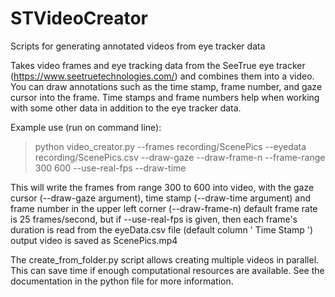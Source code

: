 # STVideoCreator
Scripts for generating annotated videos from eye tracker data

Takes video frames and eye tracking data from the SeeTrue eye tracker (https://www.seetruetechnologies.com/) and combines them into a video. You can draw annotations such as the time stamp, frame number, and gaze cursor into the frame. Time stamps and frame numbers help when working with some other data in addition to the eye tracker data.

Example use (run on command line):
> python video_creator.py --frames recording/ScenePics --eyedata recording/ScenePics.csv --draw-gaze --draw-frame-n --frame-range 300 600 --use-real-fps --draw-time

This will write the frames from range 300 to 600 into video, with the gaze cursor (--draw-gaze argument), time stamp (--draw-time argument) and frame number in the upper left corner (--draw-frame-n) default frame rate is 25 frames/second, but if --use-real-fps is given, then each frame's duration is read from the eyeData.csv file (default column ' Time Stamp ') output video is saved as ScenePics.mp4

The create_from_folder.py script allows creating multiple videos in parallel. This can save time if enough computational resources are available. See the documentation in the python file for more information.

